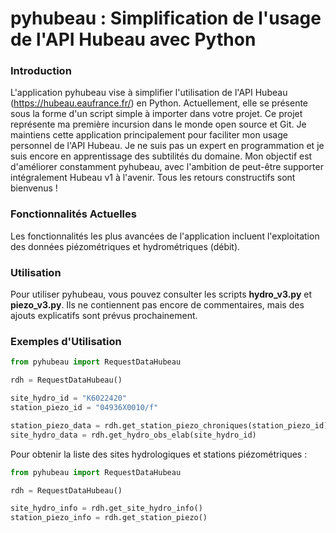 <h1>pyhubeau : Simplification de l'usage de l'API Hubeau avec Python</h1>

<h3>Introduction</h3>

L'application pyhubeau vise à simplifier l'utilisation de l'API Hubeau (https://hubeau.eaufrance.fr/) en Python. Actuellement, elle se présente sous la forme d'un script simple à importer dans votre projet. Ce projet représente ma première incursion dans le monde open source et Git. Je maintiens cette application principalement pour faciliter mon usage personnel de l'API Hubeau. Je ne suis pas un expert en programmation et je suis encore en apprentissage des subtilités du domaine. Mon objectif est d'améliorer constamment pyhubeau, avec l'ambition de peut-être supporter intégralement Hubeau v1 à l'avenir. Tous les retours constructifs sont bienvenus !

<h3>Fonctionnalités Actuelles</h3>

Les fonctionnalités les plus avancées de l'application incluent l'exploitation des données piézométriques et hydrométriques (débit).


<h3>Utilisation</h3>

Pour utiliser pyhubeau, vous pouvez consulter les scripts **hydro_v3.py** et **piezo_v3.py**. Ils ne contiennent pas encore de commentaires, mais des ajouts explicatifs sont prévus prochainement.

<h3>Exemples d'Utilisation</h3>


```python
from pyhubeau import RequestDataHubeau

rdh = RequestDataHubeau()

site_hydro_id = "K6022420"
station_piezo_id = "04936X0010/f"

station_piezo_data = rdh.get_station_piezo_chroniques(station_piezo_id)
site_hydro_data = rdh.get_hydro_obs_elab(site_hydro_id)
```

Pour obtenir la liste des sites hydrologiques et stations piézométriques :

```python
from pyhubeau import RequestDataHubeau

rdh = RequestDataHubeau()

site_hydro_info = rdh.get_site_hydro_info()
station_piezo_info = rdh.get_station_piezo()
```
